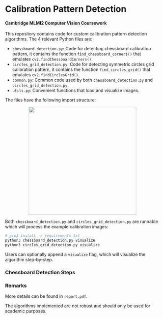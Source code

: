 # Calibration Pattern Detection
#### Cambridge MLMI2 Computer Vision Coursework 

This repository contains code for custom calibration pattern detection algorithms. The 4 relevant Python files are:

- `chessboard_detection.py`: Code for detecting chessboard calibration pattern, it contains the function `find_chessboard_corners()` that emulates `cv2.findChessboardCorners()`.
- `circles_grid_detection.py`: Code for detecting symmetric circles grid calibration pattern, it contains the function `find_circles_grid()` that emulates `cv2.findCirclesGrid()`.
- `common.py`: Common code used by both `chessboard_detection.py` and `circles_grid_detection.py`.
- `utils.py`: Convenient functions that load and visualize images.

The files have the following import structure:
<p align="center">
  <img width="350" src="https://user-images.githubusercontent.com/22922351/149175864-3aff4dd8-6b21-4365-9960-c75f9752cabd.png">
</p>

Both `chessboard_detection.py` and `circles_grid_detection.py` are runnable which will process the example calibration images:

```bash
# pip3 install -r requirements.txt
python3 chessboard_detection.py visualize
python3 circles_grid_detection.py visualize
```
Users can optionally append a `visualize` flag, which will visualize the algorithm step-by-step.

### Chessboard Detection Steps


### Remarks

More details can be found in `report.pdf`. 

The algorithms implemented are not robust and should only be used for academic purposes.
